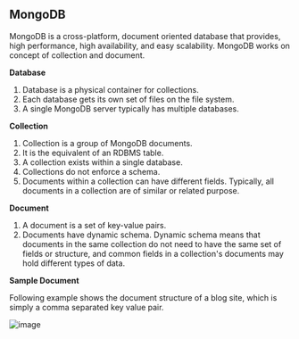 ## MongoDB ##

MongoDB is a cross-platform, document oriented database that provides, high performance, high availability, and easy scalability. 
MongoDB works on concept of collection and document.

**Database**

1. Database is a physical container for collections. 
2. Each database gets its own set of files on the file system. 
3. A single MongoDB server typically has multiple databases.

**Collection**

1. Collection is a group of MongoDB documents. 
2. It is the equivalent of an RDBMS table. 
3. A collection exists within a single database. 
4. Collections do not enforce a schema. 
5. Documents within a collection can have different fields. Typically, all documents in a collection are of similar or related purpose.

**Document**

1. A document is a set of key-value pairs. 
2. Documents have dynamic schema. Dynamic schema means that documents in the same collection do not need to have the same set of fields or structure, 
and common fields in a collection's documents may hold different types of data.

**Sample Document**

Following example shows the document structure of a blog site, which is simply a comma separated key value pair.

![image](https://user-images.githubusercontent.com/54772502/99897939-b1e8c900-2cc3-11eb-92d3-8c73f1b553bf.png)
